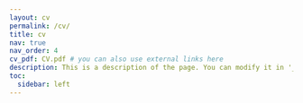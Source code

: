 ```yaml
---
layout: cv
permalink: /cv/
title: cv
nav: true
nav_order: 4
cv_pdf: CV.pdf # you can also use external links here
description: This is a description of the page. You can modify it in '_pages/cv.md'. You can also change or remove the top pdf download button.
toc:
  sidebar: left
---
```

